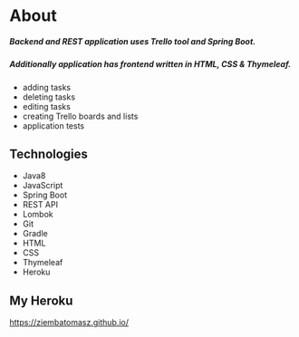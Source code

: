 # About

##### Backend and REST application uses Trello tool and Spring Boot.
##### Additionally application has frontend written in HTML, CSS & Thymeleaf. 

* adding tasks
* deleting tasks
* editing tasks
* creating Trello boards and lists
* application tests

## Technologies

* Java8
* JavaScript
* Spring Boot
* REST API
* Lombok
* Git
* Gradle
* HTML
* CSS
* Thymeleaf
* Heroku

## My Heroku

 https://ziembatomasz.github.io/




